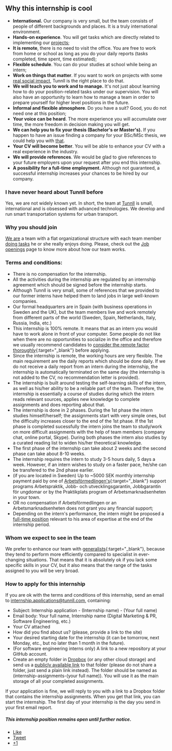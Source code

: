 ## Why this internship is cool 

*   **International.** Our company is very small, but the team consists of people of different backgrounds and places. It is a truly international environment.
*   **Hands-on experience**. You will get tasks which are directly related to implementing our [projects](http://tunnll.com);
*   **It is remote**, there is no need to visit the office. You are free to work from home or school as long as you do your daily reports (tasks completed, time spent, time estimated);
*   **Flexible schedule**. You can do your studies at school while being an intern;
*   **Work on things that matter**. If you want to work on projects with some [real social impact](http://tunnll.com), Tunnll is the right place to do that.
*   **We will teach you to work and to manage.** It's not just about learning how to do your position-related tasks under our supervision. You will also have an opportunity to learn how to manage a team in order to prepare yourself for higher level positions in the future.
*   **Informal and flexible atmosphere**. Do you have a suit? Good, you do not need one at this position;
*   **Your voice can be heard**. The more experience you will accumulate over time, the more freedom in decision making you will get.
*   **We can help you to fix your thesis (Bachelor's or Master's).** If you happen to have an issue finding a company for your BSc/MSc thesis, we could help you with [that](/thesis-opportunities-students/).
*   **Your CV will become better**. You will be able to enhance your CV with a real experience in the industry. 
*   **We will provide references**. We would be glad to give references to your future employers upon your request after you end this internship.
*   **A possibility for a full-time employment.** Although not guaranteed, a successful internship increases your chances to be hired by our company.

### I have never heard about Tunnll before

Yes, we are not widely known yet. In short, the team at [Tunnll](http://tunnll.com) is small, international and is obsessed with advanced technologies. We develop and run smart transportation systems for urban transport.

### Why you should join 

[We are](/) a team with a flat organizational structure with each team member [doing tasks](http://tunnll.com) he or she really enjoys doing. Please, check out the [Job openings](/jobs/) page to know more about how our team works.


### Terms and conditions:

*   There is no compensation for the internship.
*   All the activities during the internship are regulated by an internship agreement which should be signed before the internship starts.
*   Although Tunnll is very small, some of references that we provided to our former interns have helped them to land jobs in large well-known companies.
*   Our formal headquarters are in Spain (with business operations in Sweden and the UK), but the team members live and work remotely from different parts of the world (Sweden, Spain, Netherlands, Italy, Russia, India, etc.)
*   This internship is 100% remote. It means that as an intern you would have to work alone in front of your computer. Some people do not like when there are no opportunities to socialize in the office and therefore we usually recommend candidates to [consider the remote factor thoroughly](http://www.amazon.co.uk/Remote-Required-David-Heinemeier-Hansson/dp/0091954673/ref=sr_1_1?ie=UTF8&qid=1457969776&sr=8-1&keywords=remote+book){:target="_blank"} before applying.
*   Since the internship is remote, the working hours are very flexible. The main requirement are the daily reports which should be done daily. If we do not receive a daily report from an intern during the internship, the internship is automatically terminated on the same day (the internship is not added to the CV, no recommendation letter is provided).
*   The internship is built around testing the self-learning skills of the intern, as well as his/her ability to be a reliable part of the team. Therefore, the internship is essentially a course of studies during which the intern reads relevant sources, applies new knowledge to complete assignments and does reporting about that.
*   The internship is done in 2 phases. During the 1st phase the intern studies himself/herself; the assignments start with very simple ones, but the difficulty increases closer to the end of the 1st phase. If the 1st phase is completed sucessfully the intern joins the team to study/work on more difficult assignments with the help of team members (company chat, online portal, Skype). During both phases the intern also studies by a curated reading list to widen his/her theoretical knowledge.
*   The first phase of the internship can take about 2 weeks and the second phase can take about 8-10 weeks.
*   The internship requires the intern to study 3-5 hours daily, 5 days a week. However, if an intern wishes to study on a faster pace, he/she can be transfered to the 2nd phase earlier.
*   (if you are located in Sweden) Up to ~5000 SEK monthly internship payment paid by one of [Arbetsförmedlingen's](http://www.arbetsformedlingen.se/){:target="_blank"} support programs Arbetspraktik, Jobb- och utvecklingsgarantin, Jobbgarantin för ungdomar or by the Praktikplats program of Arbetsmarknadsenheten in your town.
*   OR no compensation if Arbetsförmedlingen or an Arbetsmarknadsenheten does not grant you any financial support;
*   Depending on the intern's performance, the intern might be proposed a [full-time position](/jobs/) relevant to his area of expertise at the end of the internship period.

### Whom we expect to see in the team

We prefer to enhance our team with [generalists](http://www.theguardian.com/careers/careers-blog/specialist-generalist-what-do-employers-want){:target="_blank"}, because they tend to perform more efficiently compared to specialist in ever-changing situations. That means that it is absolutely ok if you lack some specific skills in your CV, but it also means that the range of the tasks assigned to you will be very broad.



### How to apply for this internship 

If you are ok with the terms and conditions of this internship, send an email to [internship.applications@tunnll.com](mailto:internship.applications@tunnll.com), containing:


- Subject: Internship application - (Internship name) - (Your full name)
- Email body: Your full name, Internship name (Digital Marketing & PR, Software Engineering, etc.)
- Your CV attached
- How did you find about us? (please, provide a link to the site)
- Your desired starting date for the internship (it can be tomorrow, next Monday, etc., but no later than 1 month in the future).
- (For software engineering interns only) A link to a new repository at your GitHub account.
- Create an empty folder in [Dropbox](http://dropbox.com) (or any other cloud storage) and send us a [publicly available link](https://www.dropbox.com/help/167) to that folder (please do not share a folder, just send a plain link instead). The folder should be named as (internship-assignments-(your full name)). You will use it as the main storage of all your completed assignments. 


If your application is fine, we will reply to you with a link to a Dropbox folder that contains the internship assignments. When you get that link, you can start the internship. The first day of your internship is the day you send in your first email report.

##### This internship position remains open until further notice.



<div class="social-share">
          <ul class="socialcount socialcount-small inline-list">
            <li class="facebook"><a href="https://www.facebook.com/sharer/sharer.php?u={{ site.url }}{{ page.url }}" title="Share on Facebook"><span class="count"><i class="fa fa-facebook-square"></i> Like</span></a></li>
            <li class="twitter"><a href="https://twitter.com/intent/tweet?text={{ site.url }}{{ page.url }}" title="Share on Twitter"><span class="count"><i class="fa fa-twitter-square"></i> Tweet</span></a></li>
            <li class="googleplus"><a href="https://plus.google.com/share?url={{ site.url }}{{ page.url }}" title="Share on Google Plus"><span class="count"><i class="fa fa-google-plus-square"></i> +1</span></a></li>
          </ul>
        </div><!-- /.social-share -->
